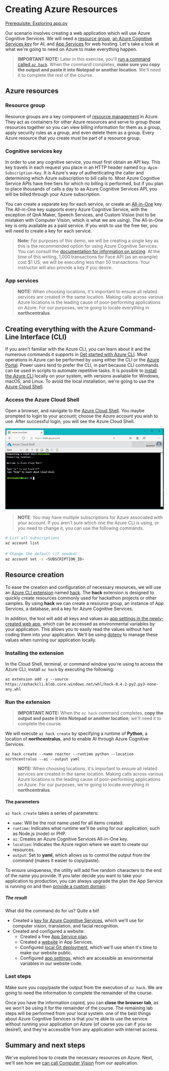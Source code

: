 # Creating Azure Resources

[Prerequisite: Exploring app.py](./explore-app-py.md)

Our scenario involves creating a web application which will use Azure Cognitive Services. We will need a [resource group](#resource-group), [an Azure Cognitive Services key](#cognitive-services-key) for AI, and [App Services](#app-services) for web hosting. Let's take a look at what we're going to need on Azure to make everything happen.

> **IMPORTANT NOTE:** Later in this exercise, you'll [run a command called `az hack`](#run-the-extension). When the command completes, **make sure you copy the output and paste it into Notepad or another location**. We'll need it to complete the rest of the course.

## Azure resources

### Resource group

Resource groups are a key component of [resource management](https://docs.microsoft.com/azure/azure-resource-manager/resource-group-overview) in Azure. They act as containers for other Azure resources and serve to group those resources together so you can view billing information for them as a group, apply security rules as a group, and even delete them as a group. Every Azure resource that you create must be part of a resource group.

### Cognitive services key

In order to use any cognitive service, you must first obtain an API key. This key travels in each request you place in an HTTP header named `Ocp-Apim-Subscription-Key`. It is Azure's way of authenticating the caller and determining which Azure subscription to bill calls to. Most Azure Cognitive Service APIs have free tiers for which no billing is performed, but if you plan to place thousands of calls a day to aa Azure Cognitive Services API, you will be billed through your Azure subscription.

You can create a separate key for each service, or create an [All-in-One](https://portal.azure.com/#create/Microsoft.CognitiveServicesAllInOne) key. The All-in-One key supports every Azure Cognitive Service, with the exception of QnA Maker, Speech Services, and Custom Vision (not to be mistaken with Computer Vision, which is what we are using). The All-in-One key is only available as a paid service. If you wish to use the free tier, you will need to create a key for each service.

> **Note:** For purposes of this demo, we will be creating a single key as this is the recommended option for using Azure Cognitive Services. You can consult the [documentation for information on pricing](https://azure.microsoft.com/pricing/details/cognitive-services/). At the time of this writing, 1,000 transactions for Face API (as an example) cost $1 US; we will be executing less than 50 transactions. Your instructor will also provide a key if you desire.

### App services

> **NOTE:** When choosing locations, it's important to ensure all related services are created in the same location. Making calls across various Azure locations is the leading cause of poor-performing applications on Azure. For our purposes, we're going to locate everything in **northcentralus**.

## Creating everything with the Azure Command-Line Interface (CLI)

If you aren't familiar with the Azure CLI, you can learn about it and the numerous commands it supports in [Get started with Azure CLI](https://docs.microsoft.com/cli/azure/get-started-with-azure-cli?view=azure-cli-latest). Most operations in Azure can be performed by using either the CLI or the [Azure Portal](https://portal.azure.com). Power users tend to prefer the CLI, in part because CLI commands can be used in scripts to automate repetitive tasks. It is possible to [install the Azure CLI](https://docs.microsoft.com/cli/azure/get-started-with-azure-cli?view=azure-cli-latest) locally on your system, with versions available for Windows, macOS, and Linux. To avoid the local installation, we're going to use the [Azure Cloud Shell](https://shell.azure.com).

### Access the Azure Cloud Shell

Open a browser, and navigate to the [Azure Cloud Shell](https://shell.azure.com). You maybe prompted to login to your account; choose the Azure account you wish to use. After successful login, you will see the Azure Cloud Shell.

![Azure Cloud Shell prompt](../images/azure_cloud_shell.png)

> **NOTE**: You may have multiple subscriptions for Azure associated with your account. If you aren't sure which one the Azure CLI is using, or you need to change it, you can use the following commands.

``` bash
# List all subscriptions
az account list

# Change the default (if needed)
az account set -s <SUBSCRIPTION_ID>
```

## Resource creation

To ease the creation and configuration of necessary resources, we will use an [Azure CLI extension](https://docs.microsoft.com/cli/azure/azure-cli-extensions-overview?view=azure-cli-latest) named [hack](https://github.com/microsoft/hackwithazure/blob/master/az-hack.md). The **hack** extension is designed to quickly create resources commonly used for hackathon projects or other samples. By using **hack** we can create a resource group, an instance of App Services, a database, and a key for Azure Cognitive Services.

In addition, the tool will add all keys and values as [app settings in the newly-created web app](https://docs.microsoft.com/azure/app-service/configure-common), which can be accessed as environmental variables by your application. This allows you to easily read the values without hard coding them into your application. We'll be using [dotenv](https://github.com/theskumar/python-dotenv) to manage these values when running our application locally.

### Installing the extension

In the Cloud Shell, terminal, or command window you're using to access the Azure CLI, install `az hack` by executing the following:

``` terminal
az extension add -y --source https://azhackcli.blob.core.windows.net/whl/hack-0.4.2-py2.py3-none-any.whl
```

### Run the extension

> **IMPORTANT NOTE:** When the `az hack` command completes, **copy the output and paste it into Notepad or another location**; we'll need it to complete the course.

We will execute `az hack create` by specifying a runtime of **Python**, a location of **northcentralus**, and to enable AI through Azure Cognitive Services.

``` terminal
az hack create --name reactor --runtime python --location northcentralus --ai --output yaml
```

> **NOTE:** When choosing locations, it's important to ensure all related services are created in the same location. Making calls across various Azure locations is the leading cause of poor-performing applications on Azure. For our purposes, we're going to locate everything in **northcentralus**.

#### The parameters

`az hack create` takes a series of parameters:

- `name`: Will be the root name used for all items created.
- `runtime`: Indicates what runtime we'll be using for our application, such as Node.js (node) or PHP.
- `ai`: Creates an Azure Cognitive Services All-in-One key.
- `location`: Indicates the Azure region where we want to create our resources.
- `output`: Set to **yaml**, which allows us to control the output from the command (makes it easier to copy/paste).

To ensure uniqueness, the utility will add five random characters to the end of the name you provide. If you later decide you want to take your application to production, you can always upgrade the plan the App Service is running on and then [provide a custom domain](https://docs.microsoft.com/Azure/app-service/app-service-web-tutorial-custom-domain).

##### The result

What did the command do for us? Quite a bit!

- Created a [key for Azure Cognitive Services](https://docs.microsoft.com/azure/cognitive-services/authentication), which we'll use for computer vision, translation, and facial recognition.
- Created and configured a website:
  - Created a free [App Service plan](https://docs.microsoft.com/azure/app-service/overview-hosting-plans).
  - Created a [website](https://docs.microsoft.com/azure/app-service/overview) in App Services.
  - Configured [local Git deployment](https://docs.microsoft.com/azure/app-service/deploy-local-git), which we'll use when it's time to make our website public.
  - Configured [app settings](https://docs.microsoft.com/azure/app-service/configure-common), which are accessible as environmental variables in our website code.

### Last steps

Make sure you copy/paste the output from the execution of `az hack`. We are going to need the information to complete the remainder of the course.

Once you have the information copied, you can **close the browser tab**, as we won't be using it for the remainder of the course. The remaining lab steps will be performed from your local system. one of the best things about Azure Cognitive Services is that you're able to use the service without running your application on Azure (of course you can if you so desire!), and they're accessible from any application with internet access.

## Summary and next steps

We've explored how to create the necessary resources on Azure. Next, we'll see how we [can call Computer Vision](./computer-vision.md) from our application.
